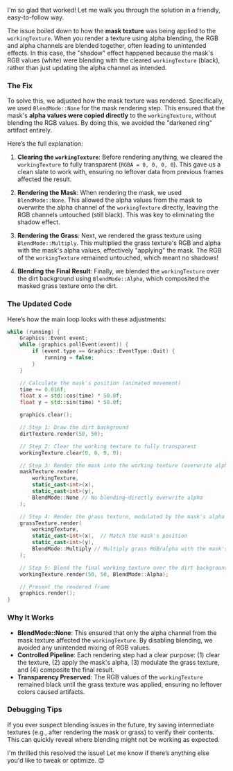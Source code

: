 I'm so glad that worked! Let me walk you through the solution in a friendly, easy-to-follow way.

The issue boiled down to how the **mask texture** was being applied to the `workingTexture`. When you render a texture using alpha blending, the RGB and alpha channels are blended together, often leading to unintended effects. In this case, the "shadow" effect happened because the mask's RGB values (white) were blending with the cleared `workingTexture` (black), rather than just updating the alpha channel as intended.

### The Fix

To solve this, we adjusted how the mask texture was rendered. Specifically, we used `BlendMode::None` for the mask rendering step. This ensured that the mask's **alpha values were copied directly** to the `workingTexture`, without blending the RGB values. By doing this, we avoided the "darkened ring" artifact entirely.

Here’s the full explanation:

1. **Clearing the `workingTexture`**: Before rendering anything, we cleared the `workingTexture` to fully transparent (`RGBA = 0, 0, 0, 0`). This gave us a clean slate to work with, ensuring no leftover data from previous frames affected the result.

2. **Rendering the Mask**: When rendering the mask, we used `BlendMode::None`. This allowed the alpha values from the mask to overwrite the alpha channel of the `workingTexture` directly, leaving the RGB channels untouched (still black). This was key to eliminating the shadow effect.

3. **Rendering the Grass**: Next, we rendered the grass texture using `BlendMode::Multiply`. This multiplied the grass texture's RGB and alpha with the mask's alpha values, effectively "applying" the mask. The RGB of the `workingTexture` remained untouched, which meant no shadows!

4. **Blending the Final Result**: Finally, we blended the `workingTexture` over the dirt background using `BlendMode::Alpha`, which composited the masked grass texture onto the dirt.

### The Updated Code

Here’s how the main loop looks with these adjustments:

```cpp
while (running) {
    Graphics::Event event;
    while (graphics.pollEvent(event)) {
        if (event.type == Graphics::EventType::Quit) {
            running = false;
        }
    }

    // Calculate the mask's position (animated movement)
    time += 0.016f;
    float x = std::cos(time) * 50.0f;
    float y = std::sin(time) * 50.0f;

    graphics.clear();

    // Step 1: Draw the dirt background
    dirtTexture.render(50, 50);

    // Step 2: Clear the working texture to fully transparent
    workingTexture.clear(0, 0, 0, 0);

    // Step 3: Render the mask into the working texture (overwrite alpha)
    maskTexture.render(
        workingTexture,
        static_cast<int>(x),
        static_cast<int>(y),
        BlendMode::None // No blending—directly overwrite alpha
    );

    // Step 4: Render the grass texture, modulated by the mask's alpha
    grassTexture.render(
        workingTexture,
        static_cast<int>(x),  // Match the mask's position
        static_cast<int>(y),
        BlendMode::Multiply // Multiply grass RGB/alpha with the mask's alpha
    );

    // Step 5: Blend the final working texture over the dirt background
    workingTexture.render(50, 50, BlendMode::Alpha);

    // Present the rendered frame
    graphics.render();
}
```

### Why It Works

- **BlendMode::None**: This ensured that only the alpha channel from the mask texture affected the `workingTexture`. By disabling blending, we avoided any unintended mixing of RGB values.
- **Controlled Pipeline**: Each rendering step had a clear purpose: (1) clear the texture, (2) apply the mask's alpha, (3) modulate the grass texture, and (4) composite the final result.
- **Transparency Preserved**: The RGB values of the `workingTexture` remained black until the grass texture was applied, ensuring no leftover colors caused artifacts.

### Debugging Tips
If you ever suspect blending issues in the future, try saving intermediate textures (e.g., after rendering the mask or grass) to verify their contents. This can quickly reveal where blending might not be working as expected.

I'm thrilled this resolved the issue! Let me know if there’s anything else you'd like to tweak or optimize. 😊